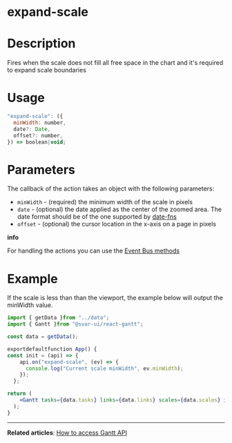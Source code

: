 # expand-scale

# **Description**

Fires when the scale does not fill all free space in the chart and it's required to expand scale boundaries

# **Usage**

```jsx
"expand-scale": ({
  minWidth: number,
  date?: Date,
  offset?: number,
}) => boolean|void;

```

# **Parameters**

The callback of the action takes an object with the following parameters:

- `minWidth` - (required) the minimum width of the scale in pixels
- `date` - (optional) the date applied as the center of the zoomed area. The date format should be of the one supported by [date-fns](https://date-fns.org/)
- `offset` - (optional) the cursor location in the x-axis on a page in pixels

**info**

For handling the actions you can use the [Event Bus methods](https://docs.svar.dev/react/gantt/api/overview/methods_overview)

# **Example**

If the scale is less than than the viewport, the example below will output the minWidth value.

```jsx
import { getData }from "../data";
import { Gantt }from "@svar-ui/react-gantt";

const data = getData();

exportdefaultfunction App() {
const init = (api) => {
    api.on("expand-scale", (ev) => {
      console.log("Current scale minWidth", ev.minWidth);
    });
  };

return (
    <Gantt tasks={data.tasks} links={data.links} scales={data.scales} init={init} />
  );
}

```

---

**Related articles**: [How to access Gantt API](https://docs.svar.dev/react/gantt/api/how_to_access_api)
